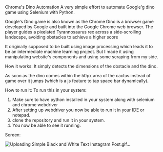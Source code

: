 Chrome's Dino Automation
A very simple effort to automate Google'g dino game using Selenium with Python.

Google's Dino game is also known as the Chrome Dino is a browser game developed by Google and built into the Google Chrome web browser. The player guides a pixelated Tyrannosaurus rex across a side-scrolling landscape, avoiding obstacles to achieve a higher score

It originally supposed to be built using image processing which leads it to be an intermediate machine learning project. But I made it using manipulating website's components and using some scraping from my side.

How it works:
It simply detects the dimensions of the obstacle and the dino.

As soon as the dino comes within the 50px area of the cactus instead of game over it jumps (which is a js feature to tap space bar dynamically).

How to run it:
To run this in your system:
1. Make sure to have python installed in your system along with selenium and chrome webdriver
2. After setting up webdriver you now be able to run it in your IDE or notepad.
3. clone the repository and run it in your system.
4. You now be able to see it running.

Screen:


![Uploading Simple Black and White Text Instagram Post.gif…]()

